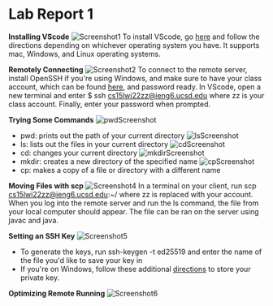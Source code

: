 
# Lab Report 1

**Installing VScode**
![Screenshot1](https://media.discordapp.net/attachments/763128098999894087/962608452713193492/vsc.png)
To install VScode, go [here](https://code.visualstudio.com/) and follow the directions depending on whichever operating system you have. It supports mac, Windows, and Linux operating systems. 

**Remotely Connecting**
![Screenshot2](https://cdn.discordapp.com/attachments/763128098999894087/962609708592668732/sshss.png)
To connect to the remote server, install OpenSSH if you're using Windows, and make sure to have your class account, which can be found [here](https://sdacs.ucsd.edu/~icc/index.php), and password ready. In VScode, open a new terminal and enter $ ssh cs15lwi22zz@ieng6.ucsd.edu where zz is your class account. Finally, enter your password when prompted.

**Trying Some Commands**
![pwdScreenshot](https://media.discordapp.net/attachments/763128098999894087/962773496277127208/pwdss.png?width=1393&height=663)
- pwd: prints out the path of your current directory
![lsScreenshot](https://cdn.discordapp.com/attachments/763128098999894087/962774682124308560/lsss.png)
- ls: lists out the files in your current directory
![cdScreenshot](https://media.discordapp.net/attachments/763128098999894087/962775211273515089/cdss.png?width=1367&height=663)
- cd: changes your current directory 
![mkdirScreenshot](https://cdn.discordapp.com/attachments/763128098999894087/962775996992462858/mkdirss.png)
- mkdir: creates a new directory of the specified name
![cpScreenshot](https://media.discordapp.net/attachments/763128098999894087/962779409427865631/cpss.png?width=1343&height=662)
- cp: makes a copy of a file or directory with a different name 

**Moving Files with scp**
![Screenshot4](https://media.discordapp.net/attachments/763128098999894087/962610342540771348/scpss.png)
In a terminal on your client, run scp <your file name> cs15lwi22zz@ieng6.ucsd.edu:~/ where zz is replaced with your account. When you log into the remote server and run the ls command, the file from your local computer should appear. The file can be ran on the server using javac and java. 

**Setting an SSH Key**
![Screenshot5](https://cdn.discordapp.com/attachments/763128098999894087/962613823913726032/sshkeysss.png)
- To generate the keys, run ssh-keygen -t ed25519 and enter the name of the file you'd like to save your key in 
- If you're on Windows, follow these additional [directions](https://docs.microsoft.com/en-us/windows-server/administration/openssh/openssh_keymanagement#user-key-generation) to store your private key. 
  
  

**Optimizing Remote Running**
![Screenshot6](https://media.discordapp.net/attachments/763128098999894087/961692270829142076/labreport1.png?width=1179&height=663)
